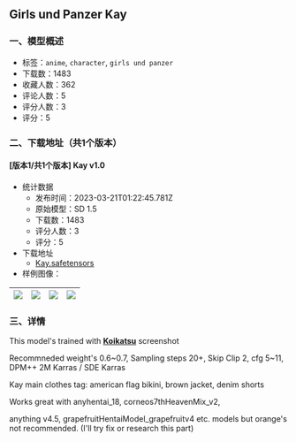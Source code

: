 ## Girls und Panzer Kay
### 一、模型概述

- 标签：`anime`, `character`, `girls und panzer`
- 下载数：1483
- 收藏人数：362
- 评论人数：5
- 评分人数：3
- 评分：5

### 二、下载地址（共1个版本）

#### [版本1/共1个版本] Kay v1.0

- 统计数据
  - 发布时间：2023-03-21T01:22:45.781Z
  - 原始模型：SD 1.5
  - 下载数：1483
  - 评分人数：3
  - 评分：5
- 下载地址
  - [Kay.safetensors](https://civitai.com/api/download/models/26233)
- 样例图像：

| <img src="https://image.civitai.com/xG1nkqKTMzGDvpLrqFT7WA/7186007b-51b6-4e4f-bd80-3092fe40b700/width=450/288572.jpeg" /> | <img src="https://image.civitai.com/xG1nkqKTMzGDvpLrqFT7WA/17de7926-59d3-4a35-56b7-8589075b2600/width=450/288573.jpeg" /> | <img src="https://image.civitai.com/xG1nkqKTMzGDvpLrqFT7WA/7eb95dfb-f8f2-4346-610a-b2bef7ef4c00/width=450/288575.jpeg" /> | <img src="https://image.civitai.com/xG1nkqKTMzGDvpLrqFT7WA/d1193b89-6258-4d72-b457-a67c9df54900/width=450/288574.jpeg" /> |
| ---- | ---- | ---- | ---- |


### 三、详情
<p>This model's trained with <a target="_blank" rel="ugc" href="https://www.pixiv.net/artworks/100987614"><strong>Koikatsu</strong></a> screenshot</p><p></p><p>Recommneded weight's 0.6~0.7, Sampling steps 20+, Skip Clip 2, cfg 5~11, DPM++ 2M Karras / SDE Karras</p><p></p><p>Kay main clothes tag: american flag bikini, brown jacket, denim shorts</p><p></p><p>Works great with anyhentai_18, corneos7thHeavenMix_v2, </p><p>anything v4.5, grapefruitHentaiModel_grapefruitv4 etc. models but orange's not recommended. (I'll try fix or research this part)</p>